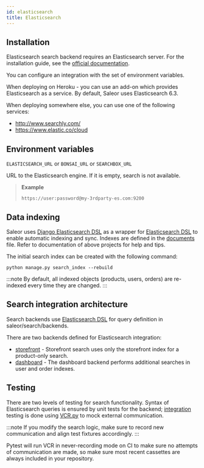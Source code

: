 ```yaml
---
id: elasticsearch
title: Elasticsearch
---
```


## Installation

Elasticsearch search backend requires an Elasticsearch server.
For the installation guide, see the [official documentation](https://www.elastic.co/guide/en/elasticsearch/reference/current/index.html).

You can configure an integration with the set of environment variables.

When deploying on Heroku - you can use an add-on which provides Elasticsearch as a service. By default, Saleor uses Elasticsearch 6.3.

When deploying somewhere else, you can use one of the following services:

- http://www.searchly.com/
- https://www.elastic.co/cloud

## Environment variables

`ELASTICSEARCH_URL` or `BONSAI_URL` or `SEARCHBOX_URL`

URL to the Elasticsearch engine. If it is empty, search is not available.

> **Example**
>
> `https://user:password@my-3rdparty-es.com:9200`

## Data indexing

Saleor uses [Django Elasticsearch DSL](https://github.com/sabricot/django-elasticsearch-dsl) as a wrapper for [Elasticsearch DSL](https://github.com/elastic/elasticsearch-dsl-py) to enable automatic indexing and sync.
Indexes are defined in the [documents](https://github.com/saleor/saleor/search/documents.py) file.
Refer to documentation of above projects for help and tips.

The initial search index can be created with the following command:

```shell-session
python manage.py search_index --rebuild
```

:::note
By default, all indexed objects (products, users, orders) are re-indexed every time they are changed.
:::

## Search integration architecture

Search backends use [Elasticsearch DSL](https://github.com/elastic/elasticsearch-dsl-py) for query definition in saleor/search/backends.

There are two backends defined for Elasticsearch integration:

- [storefront](https://github.com/mirumee/saleor/blob/master/saleor/search/backends/elasticsearch_storefront.py) - Storefront search uses only the storefront index for a product-only search.
- [dashboard](https://github.com/mirumee/saleor/blob/master/saleor/search/backends/elasticsearch_dashboard.py) - The dashboard backend performs additional searches in user and order indexes.

## Testing

There are two levels of testing for search functionality.
Syntax of Elasticsearch queries is ensured by unit tests for the backend; [integration](https://github.com/saleor/saleor/tests/test_search.py) testing is done using [VCR.py](https://github.com/kevin1024/vcrpy) to mock external communication.

:::note
If you modify the search logic, make sure to record new communication and align test fixtures accordingly.
:::

Pytest will run VCR in never-recording mode on CI to make sure no attempts of communication are made, so make sure most recent cassettes are always included in your repository.
